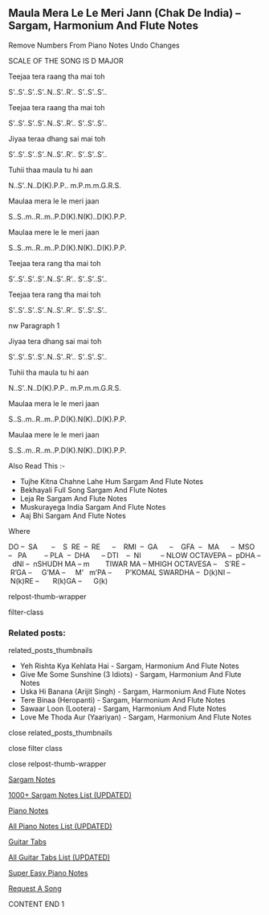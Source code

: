 
## Maula Mera Le Le Meri Jann (Chak De India) – Sargam, Harmonium And Flute Notes

Remove Numbers From Piano Notes
Undo Changes



SCALE OF THE SONG IS D MAJOR

Teejaa tera raang tha mai toh

S’..S’..S’..S’..N..S’..R’.. S’..S’..S’..

Teejaa tera raang tha mai toh

S’..S’..S’..S’..N..S’..R’.. S’..S’..S’..

Jiyaa teraa dhang sai mai toh

S’..S’..S’..S’..N..S’..R’.. S’..S’..S’..

Tuhii thaa maula tu hi aan

N..S’..N..D(K).P.P.. m.P.m.m.G.R.S.

Maulaa mera le le meri jaan

S..S..m..R..m..P.D(K).N(K)..D(K).P.P.

Maulaa mere le le meri jaan

S..S..m..R..m..P.D(K).N(K)..D(K).P.P.

Teejaa tera rang tha mai toh

S’..S’..S’..S’..N..S’..R’.. S’..S’..S’..

Teejaa tera rang tha mai toh

S’..S’..S’..S’..N..S’..R’.. S’..S’..S’..

nw Paragraph 1

Jiyaa tera dhang sai mai toh

S’..S’..S’..S’..N..S’..R’.. S’..S’..S’..

Tuhii tha maula tu hi aan

N..S’..N..D(K).P.P.. m.P.m.m.G.R.S.

Maulaa mera le le meri jaan

S..S..m..R..m..P.D(K).N(K)..D(K).P.P.

Maulaa mere le le meri jaan

S..S..m..R..m..P.D(K).N(K)..D(K).P.P.



Also Read This :-



* Tujhe Kitna Chahne Lahe Hum Sargam And Flute Notes
* Bekhayali Full Song Sargam And Flute Notes
* Leja Re Sargam And Flute Notes
* Muskurayega India Sargam And Flute Notes
* Aaj Bhi Sargam And Flute Notes

Where



DO –  SA       –    S  RE  –  RE      –    RMI  –  GA      –    GFA  –   MA      –  MSO  –   PA         – PLA  –  DHA      – DTI    –  NI          – NLOW OCTAVEPA –  pDHA –  dNI –  nSHUDH MA – m        TIWAR MA – MHIGH OCTAVESA –    S’RE –     R’GA –     G’MA –     M’   m’PA –       P’KOMAL SWARDHA –  D(k)NI –       N(k)RE –       R(k)GA –      G(k)



relpost-thumb-wrapper

filter-class

### Related posts:

related_posts_thumbnails

* Yeh Rishta Kya Kehlata Hai - Sargam, Harmonium And Flute Notes
* Give Me Some Sunshine (3 Idiots) - Sargam, Harmonium And Flute Notes
* Uska Hi Banana (Arijit Singh) - Sargam, Harmonium  And Flute Notes
* Tere Binaa (Heropanti) - Sargam, Harmonium And Flute Notes
* Sawaar Loon (Lootera) - Sargam, Harmonium And Flute Notes
* Love Me Thoda Aur (Yaariyan) - Sargam, Harmonium And Flute Notes

close related_posts_thumbnails

close filter class

close relpost-thumb-wrapper

[Sargam Notes](https://www.notationsworld.com/sargam-notes.html)

[1000+ Sargam Notes List (UPDATED)](https://www.notationsworld.com/all-songs-list-sargam-notes.html)

[Piano Notes](https://www.notationsworld.com/piano-notes.html)

[All Piano Notes List (UPDATED)](https://www.notationsworld.com/all-songs-list-piano-notes.html)

[Guitar Tabs](https://www.notationsworld.com/guitar-tabs.html)

[All Guitar Tabs List (UPDATED)](https://www.notationsworld.com/all-songs-list-guitar-tabs.html)

[Super Easy Piano Notes](https://studywall.in/)

[Request A Song](https://www.notationsworld.com/request-a-song.html)

CONTENT END 1

